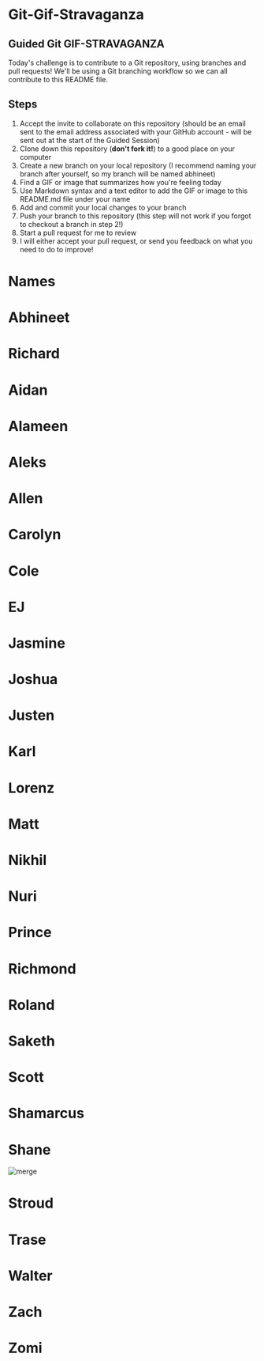 # Git-Gif-Stravaganza

## Guided Git GIF-STRAVAGANZA 
Today's challenge is to contribute to a Git repository, using branches and pull requests! We'll be using a Git branching workflow so we can all contribute to this README file.

## Steps
1. Accept the invite to collaborate on this repository (should be an email sent to the email address associated with your GitHub account - will be sent out at the start of the Guided Session)
2. Clone down this repository (**don't fork it!**) to a good place on your computer
3. Create a new branch on your local repository (I recommend naming your branch after yourself, so my branch will be named abhineet)
4. Find a GIF or image that summarizes how you're feeling today
5. Use Markdown syntax and a text editor to add the GIF or image to this README.md file under your name
6. Add and commit your local changes to your branch
7. Push your branch to this repository (this step will not work if you forgot to checkout a branch in step 2!)
8. Start a pull request for me to review
9. I will either accept your pull request, or send you feedback on what you need to do to improve!

# Names
# Abhineet



# Richard



# Aidan



# Alameen



# Aleks



# Allen



# Carolyn



# Cole



# EJ



# Jasmine



# Joshua



# Justen



# Karl



# Lorenz



# Matt



# Nikhil



# Nuri



# Prince



# Richmond



# Roland



# Saketh



# Scott



# Shamarcus



# Shane
![merge](https://media.giphy.com/media/37qWhxRsix2p0cRgJP/giphy-downsized-large.gif)


# Stroud



# Trase



# Walter



# Zach



# Zomi



